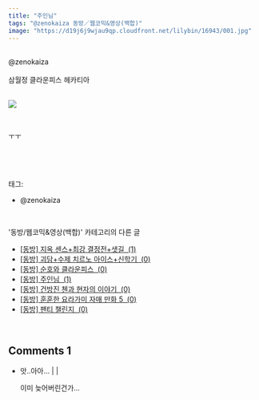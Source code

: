 ```yaml
---
title: "주인님"
tags: "@zenokaiza 동방／웹코믹&영상(백합)"
image: "https://d19j6j9wjau9qp.cloudfront.net/lilybin/16943/001.jpg"
---
```

<div class="article">
<div class="area_view">
<div style="text-align: left;"><br/>@zenokaiza</div><div style="text-align: left;"><br/></div><div style="text-align: left;">삼월정 클라운피스 헤카티아 <br/><br/><p style="text-align: left;"><span class="imageblock" style="display: inline-block; width: 100%; height: auto; max-width: 100%;"><img src="{{ site.imgserver8 }}/lilybin/16943/001.jpg"/></span></p><p style="text-align: left;"><br/></p><p style="text-align: left;">ㅜㅜ</p></div><p><br/></p>
</div></div><br/>
<div class="tagTrail">
<p>태그: </p>
<ul>
<li>@zenokaiza</li>
</ul>
</div><br/>
<div class="another">
<p>'동방/웹코믹&amp;영상(백합)' 카테고리의 다른 글</p>
<ul>
<li><a href="/lilybin_16945">
[동방] 지옥 센스+최강 결정전+샛길  (1)
</a></li>
<li><a href="/lilybin_16944">
[동방] 괴담+수제 치르노 아이스+신학기  (0)
</a></li>
<li><a href="/lilybin_16935">
[동방] 순호와 클라운피스  (0)
</a></li>
<li><a href="/lilybin_16943">
[동방] 주인님  (1)
</a></li>
<li><a href="/lilybin_16929">
[동방] 건방진 첸과 현자의 이야기  (0)
</a></li>
<li><a href="/lilybin_16899">
[동방] 훈훈한 요라가미 자매 만화 5  (0)
</a></li>
<li><a href="/lilybin_16879">
[동방] 팬티 챌린지  (0)
</a></li>
</ul>
</div><br/>
<div class="comment">
<h2 class="bold">Comments <span id="commentCount16943">1</span></h2>
<div style="clear:both;">
<div id="entry16943Comment" style="display:block">
<ul class="list_reply">
<li class="rp_general" id="comment14552452">
<div class="post-comment">
<div>
<span>
<i class="fa fa-user"></i>앗..아아... |
                                |
                               
</span>
<p>이미 늦어버린건가...</p>

</div>
</div>
</li>
</ul>
</div>
</div>
</div><br/>
<br/>
<p id="refer"></p>
<br/>

